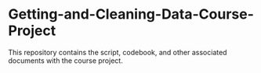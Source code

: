 # Getting-and-Cleaning-Data-Course-Project
This repository contains the script, codebook, and other associated documents with the course project. 
